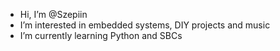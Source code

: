 - Hi, I’m @Szepiin
- I’m interested in embedded systems, DIY projects and music
- I’m currently learning Python and SBCs

